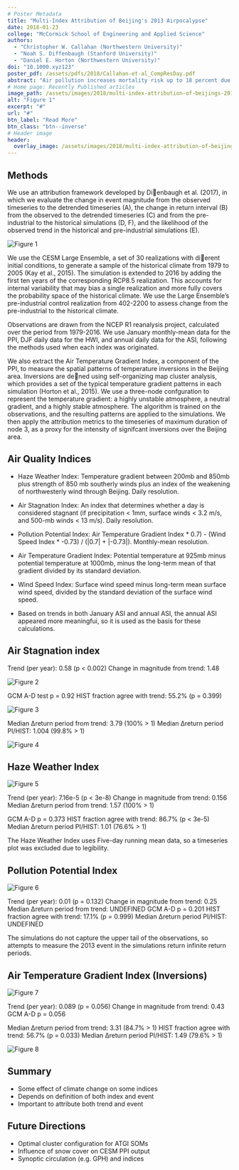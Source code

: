 ```yaml
---
# Poster Metadata
title: "Multi-Index Attribution of Beijing's 2013 Airpocalypse"
date: 2018-01-23
college: "McCormick School of Engineering and Applied Science"
authors:
  - "Christopher W. Callahan (Northwestern University)"
  - "Noah S. Diffenbaugh (Stanford University)"
  - "Daniel E. Horton (Northwestern University)"
doi: "10.1000.xyz123"
poster_pdf: /assets/pdfs/2018/Callahan-et-al_CompResDay.pdf
abstract: "Air pollution increases mortality risk up to 18 percent due to cardiovascular causes. Poor air quality occurs more when meteorological components prevent the dispersal of pollutants in the lower atmosphere. The atmospheric and hydrological patterns change as global warming alters the pattern of circulations seasonally. The purpose of this study was to use an air stagnation index (ASI) to quantify the meteorological conditions that allow poor air quality. We examined ASI by season given that each season is dominated by the distinct synoptic meteorological phenomenon. By looking at these phenomena, we aimed to better explain the change of stagnation events. Here, we applied the ASI to the bias-corrected Coupled Model Intercomparison Project (CMIP5) ensemble prediction data. An exploratory analysis of CMIP5 model biased data suggested that the trend of stagnation days and duration of stagnation events have different seasonal patterns, and fluctuated spatially and seasonally. Our result suggests that global climate change will alter the air stagnation occurrence in the different season. Stagnation is very likely to increase among various regions of the world, including those areas with historical pollution issue. To complete this study, we will apply statistical analyses in conjunction with multi-model agreement criteria to quantify the robustness of air stagnation change. Future work might include tuning the ASI Metric for specific regions of interest."
# Home page: Recently Published articles
image_path: /assets/images/2018/multi-index-attribution-of-beijings-2013-airpocalypse-7.png
alt: "Figure 1"
excerpt: "#"
url: "#"
btn_label: "Read More"
btn_class: "btn--inverse"
# Header image
header:
  overlay_image: /assets/images/2018/multi-index-attribution-of-beijings-2013-airpocalypse-7.png
---
```

## Methods
We use an attribution framework developed by Dienbaugh et al. (2017), in which we evaluate the change in event magnitude from the observed timeseries to the detrended timeseries (A), the change in return interval (B) from the observed to the detrended timeseries (C) and from the pre-industrial to the historical simulations (D, F), and the likelihood of the observed trend in the historical and pre-industrial simulations (E).

![Figure 1](/assets/images/2018/multi-index-attribution-of-beijings-2013-airpocalypse-1.png)

We use the CESM Large Ensemble, a set of 30 realizations with dierent initial conditions, to generate a sample of the historical climate from 1979 to 2005 (Kay et al., 2015). The simulation is extended to 2016 by adding the first ten years of the corresponding RCP8.5 realization. This accounts for internal variability that may bias a single realization and more fully covers the probability space of the historical climate. We use the Large Ensemble’s pre-industrial control realization from 402-2200 to assess change from the pre-industrial to the historical climate.

Observations are drawn from the NCEP R1 reanalysis project, calculated over the period from 1979-2016. We use January monthly-mean data for the PPI, DJF daily data for the HWI, and annual daily data for the ASI, following the methods used when each index was originated.

We also extract the Air Temperature Gradient Index, a component of the PPI, to measure the spatial patterns of temperature inversions in the Beijing area. Inversions are dened using self-organizing map cluster analysis, which provides a set of the typical temperature gradient patterns in each simulation (Horton et al., 2015). We use a three-node confguration to represent the temperature gradient: a highly unstable atmosphere, a neutral gradient, and a highly stable atmosphere. The algorithm is trained on the observations, and the resulting patterns are applied to the simulations. We then apply the attribution metrics to the timeseries of maximum duration of node 3, as a proxy for the intensity of signifcant inversions over the Beijing area.

## Air Quality Indices
- Haze Weather Index: Temperature gradient between 200mb and 850mb plus strength of 850 mb southerly winds plus an index of the weakening of northwesterly wind through Beijing. Daily resolution.

- Air Stagnation Index: An index that determines whether a day is considered stagnant (if precipitation < 1mm, surface winds < 3.2 m/s, and 500-mb winds < 13 m/s). Daily resolution.

- Pollution Potential Index: Air Temperature Gradient Index * 0.7) - (Wind Speed Index * -0.73) / (|0.7| + |-0.73|). Monthly-mean resolution.

- Air Temperature Gradient Index: Potential temperature at 925mb minus potential temperature at 1000mb, minus the long-term mean of that gradient divided by its standard deviation.

- Wind Speed Index: Surface wind speed minus long-term mean surface wind speed, divided by the standard deviation of the surface wind speed.

- Based on trends in both January ASI and annual ASI, the annual ASI appeared more meaningfui, so it is used as the basis for these calculations.

## Air Stagnation index
Trend (per year): 0.58 (p < 0.002)
Change in magnitude from trend: 1.48

![Figure 2](/assets/images/2018/multi-index-attribution-of-beijings-2013-airpocalypse-2.png)

GCM A-D test p = 0.92
HIST fraction agree with trend: 55.2% (p = 0.399)

![Figure 3](/assets/images/2018/multi-index-attribution-of-beijings-2013-airpocalypse-3.png)

Median ∆return period from trend: 3.79 (100% > 1)
Median ∆return period PI/HIST: 1.004 (99.8% > 1)

![Figure 4](/assets/images/2018/multi-index-attribution-of-beijings-2013-airpocalypse-4.png)

## Haze Weather Index

![Figure 5](/assets/images/2018/multi-index-attribution-of-beijings-2013-airpocalypse-5.png)

Trend (per year): 7.16e-5 (p < 3e-8)
Change in magnitude from trend: 0.156
Median ∆return period from trend: 1.57 (100% > 1)

GCM A-D p = 0.373
HIST fraction agree with trend: 86.7% (p < 3e-5)
Median ∆return period PI/HIST: 1.01 (76.6% > 1)

The Haze Weather Index uses Five-day running
mean data, so a timeseries plot was excluded
due to legibility.

## Pollution Potential Index

![Figure 6](/assets/images/2018/multi-index-attribution-of-beijings-2013-airpocalypse-6.png)

Trend (per year): 0.01 (p = 0.132)
Change in magnitude from trend: 0.25
Median ∆return period from trend: UNDEFINED
GCM A-D p = 0.201
HIST fraction agree with trend: 17.1% (p = 0.999)
Median ∆return period PI/HIST: UNDEFINED

The simulations do not capture the upper tail of the observations, so attempts to measure the 2013 event in the simulations return infinite return periods.

## Air Temperature Gradient Index (Inversions)

![Figure 7](/assets/images/2018/multi-index-attribution-of-beijings-2013-airpocalypse-7.png)

Trend (per year): 0.089 (p = 0.056)
Change in magnitude from trend:
0.43
GCM A-D p = 0.056

Median ∆return period from trend: 3.31 (84.7% > 1)
HIST fraction agree with trend: 56.7% (p = 0.033)
Median ∆return period PI/HIST: 1.49 (79.6% > 1)

![Figure 8](/assets/images/2018/multi-index-attribution-of-beijings-2013-airpocalypse-8.png)

## Summary
- Some effect of climate change on some indices
- Depends on definition of both index and event
- Important to attribute both trend and event

## Future Directions
- Optimal cluster configuration for ATGI SOMs
- Influence of snow cover on CESM PPI output
- Synoptic circulation (e.g. GPH) and indices
